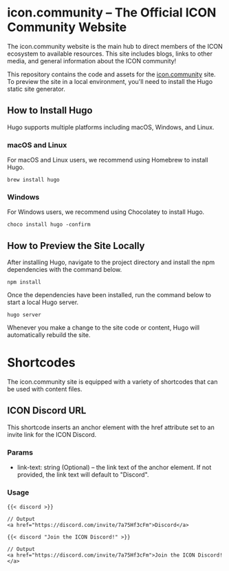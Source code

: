 # icon.community – The Official ICON Community Website

The icon.community website is the main hub to direct members of the ICON ecosystem to available resources. This site includes blogs, links to other media, and general information about the ICON community!

This repository contains the code and assets for the [icon.community](https://icon.community) site. To preview the site in a local environment, you'll need to install the Hugo static site generator.

## How to Install Hugo

Hugo supports multiple platforms including macOS, Windows, and Linux.

### macOS and Linux

For macOS and Linux users, we recommend using Homebrew to install Hugo.

```
brew install hugo
```

### Windows

For Windows users, we recommend using Chocolatey to install Hugo.

```
choco install hugo -confirm
```

## How to Preview the Site Locally

After installing Hugo, navigate to the project directory and install the npm dependencies with the command below.

```
npm install
```

Once the dependencies have been installed, run the command below to start a local Hugo server.

```
hugo server
```

Whenever you make a change to the site code or content, Hugo will automatically rebuild the site.

# Shortcodes

The icon.community site is equipped with a variety of shortcodes that can be used with content files.

## ICON Discord URL

This shortcode inserts an anchor element with the href attribute set to an invite link for the ICON Discord.

### Params

* link-text: string (Optional) – the link text of the anchor element. If not provided, the link text will default to "Discord".

### Usage

```
{{< discord >}}

// Output
<a href="https://discord.com/invite/7a75Hf3cFm">Discord</a>
```

```
{{< discord "Join the ICON Discord!" >}}

// Output
<a href="https://discord.com/invite/7a75Hf3cFm">Join the ICON Discord!</a>
```